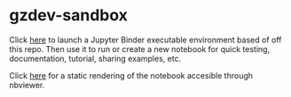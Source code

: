 # gzdev-sandbox

Click [here](
https://mybinder.org/v2/gh/osrf/gzdev/dev-sandbox?filepath=gzdev_sandbox.ipynb) to launch a Jupyter Binder executable environment based of off this repo. Then use it to run or create a new notebook for quick testing, documentation, tutorial, sharing examples, etc.

Click [here](http://nbviewer.jupyter.org/github/osrf/gzdev/blob/dev-sandbox/gzdev_sandbox.ipynb) for a static rendering of the notebook accesible through nbviewer.
